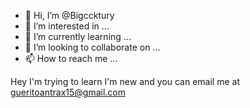 - 👋 Hi, I’m @Bigccktury
- 👀 I’m interested in ...
- 🌱 I’m currently learning ...
- 💞️ I’m looking to collaborate on ...
- 📫 How to reach me ...

<!---
Bigccktury/Bigccktury is a ✨ special ✨ repository because its `README.md` (this file) appears on your GitHub profile.
You can click the Preview link to take a look at your changes.
--->
Hey I'm trying to learn I'm new and you can email me at gueritoantrax15@gmail.com
